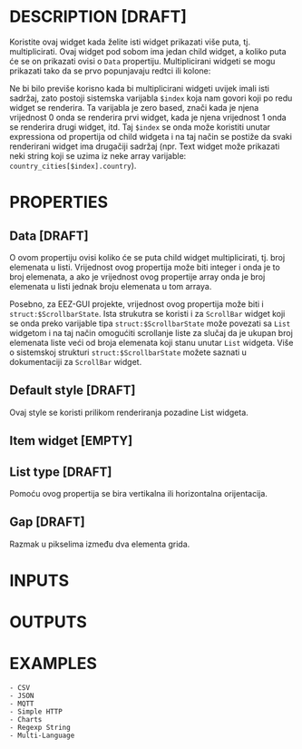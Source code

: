 # DESCRIPTION [DRAFT]

Koristite ovaj widget kada želite isti widget prikazati više puta, tj. multiplicirati. Ovaj widget pod sobom ima jedan child widget, a koliko puta će se on prikazati ovisi o `Data` propertiju. Multiplicirani widgeti se mogu prikazati tako da se prvo popunjavaju redtci ili kolone:

Ne bi bilo previše korisno kada bi multiplicirani widgeti uvijek imali isti sadržaj, zato postoji sistemska varijabla `$index` koja nam govori koji po redu widget se renderira. Ta varijabla je zero based, znači kada je njena vrijednost 0 onda se renderira prvi widget, kada je njena vrijednost 1 onda se renderira drugi widget, itd. Taj `$index` se onda može koristiti unutar expressiona od propertija od child widgeta i na taj način se postiže da svaki renderirani widget ima drugačiji sadržaj (npr. Text widget može prikazati neki string koji se uzima iz neke array varijable: `country_cities[$index].country`).

# PROPERTIES

## Data [DRAFT]

O ovom propertiju ovisi koliko će se puta child widget multiplicirati, tj. broj elemenata u listi. Vrijednost ovog propertija može biti integer i onda je to broj elemenata, a ako je vrijednost ovog propertije array onda je broj elemenata u listi jednak broju elemenata u tom arraya.

Posebno, za EEZ-GUI projekte, vrijednost ovog propertija može biti i `struct:$ScrollbarState`. Ista strukutra se koristi i za `ScrollBar` widget koji se onda preko varijable tipa `struct:$ScrollbarState` može povezati sa `List` widgetom i na taj način omogućiti scrollanje liste za slučaj da je ukupan broj elemenata liste veći od broja elemenata koji stanu unutar `List` widgeta. Više o sistemskoj strukturi `struct:$ScrollbarState` možete saznati u dokumentaciji za `ScrollBar` widget.

## Default style [DRAFT]

Ovaj style se koristi prilikom renderiranja pozadine List widgeta.

## Item widget [EMPTY]


## List type [DRAFT]

Pomoću ovog propertija se bira vertikalna ili horizontalna orijentacija.

## Gap [DRAFT]

Razmak u pikselima između dva elementa grida.

# INPUTS

# OUTPUTS

# EXAMPLES

    - CSV
    - JSON
    - MQTT
    - Simple HTTP
    - Charts
    - Regexp String
    - Multi-Language
